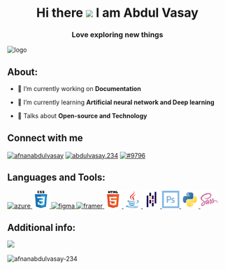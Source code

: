 <h1 align="center">Hi there <img src="https://github.com/TheDudeThatCode/TheDudeThatCode/blob/master/Assets/Hi.gif" width="29"> I am Abdul Vasay</h1>
<h3 align="center">Love exploring new things</h3>

![logo](https://github.com/afnanabdulvasay-234/afnanabdulvasay-234/blob/main/Git-banner.png)

## About:
- 🔭 I’m currently working on **Documentation**

- 🌱 I’m currently learning **Artificial neural network and Deep learning**

- 💬 Talks about **Open-source and Technology**

## Connect with me
<p align="left">
<a href="https://linkedin.com/in/afnanabdulvasay" target="blank"><img align="center" src="https://raw.githubusercontent.com/rahuldkjain/github-profile-readme-generator/master/src/images/icons/Social/linked-in-alt.svg" alt="afnanabdulvasay" height="30" width="40" /></a>
<a href="https://instagram.com/abdulvasay.234" target="blank"><img align="center" src="https://raw.githubusercontent.com/rahuldkjain/github-profile-readme-generator/master/src/images/icons/Social/instagram.svg" alt="abdulvasay.234" height="30" width="40" /></a>
<a href="https://discord.gg/#9796" target="blank"><img align="center" src="https://raw.githubusercontent.com/rahuldkjain/github-profile-readme-generator/master/src/images/icons/Social/discord.svg" alt="#9796" height="30" width="40" /></a>
</p>

## Languages and Tools:
<p align="left"> <a href="https://azure.microsoft.com/en-in/" target="_blank" rel="noreferrer"> 
<img src="https://www.vectorlogo.zone/logos/microsoft_azure/microsoft_azure-icon.svg" alt="azure" width="40" height="40"/> </a> <a href="https://www.w3schools.com/css/" target="_blank" rel="noreferrer"> <img src="https://raw.githubusercontent.com/devicons/devicon/master/icons/css3/css3-original-wordmark.svg" alt="css3" width="40" height="40"/> </a> <a href="https://www.figma.com/" target="_blank" rel="noreferrer"> <img src="https://www.vectorlogo.zone/logos/figma/figma-icon.svg" alt="figma" width="40" height="40"/> </a> <a href="https://www.framer.com/" target="_blank" rel="noreferrer"> <img src="https://www.vectorlogo.zone/logos/framer/framer-icon.svg" alt="framer" width="40" height="40"/> </a> <a href="https://www.w3.org/html/" target="_blank" rel="noreferrer"> <img src="https://raw.githubusercontent.com/devicons/devicon/master/icons/html5/html5-original-wordmark.svg" alt="html5" width="40" height="40"/> </a> <a href="https://www.java.com" target="_blank" rel="noreferrer"> <img src="https://raw.githubusercontent.com/devicons/devicon/master/icons/java/java-original.svg" alt="java" width="40" height="40"/> </a> <a href="https://pandas.pydata.org/" target="_blank" rel="noreferrer"> <img src="https://raw.githubusercontent.com/devicons/devicon/2ae2a900d2f041da66e950e4d48052658d850630/icons/pandas/pandas-original.svg" alt="pandas" width="40" height="40"/> </a> <a href="https://www.photoshop.com/en" target="_blank" rel="noreferrer"> <img src="https://raw.githubusercontent.com/devicons/devicon/master/icons/photoshop/photoshop-line.svg" alt="photoshop" width="40" height="40"/> </a> <a href="https://www.python.org" target="_blank" rel="noreferrer"> <img src="https://raw.githubusercontent.com/devicons/devicon/master/icons/python/python-original.svg" alt="python" width="40" height="40"/> </a> <a href="https://sass-lang.com" target="_blank" rel="noreferrer"> <img src="https://raw.githubusercontent.com/devicons/devicon/master/icons/sass/sass-original.svg" alt="sass" width="40" height="40"/> </a>
</p>

## Additional info:

<img src="https://activity-graph.herokuapp.com/graph?username=afnanabdulvasay-234&bg_color=0f2d3d&color=1cadfb&line=1cadfb&point=1cadfb&area=true&hide_border=true">

<p>
<img align="centre" src="https://github-readme-stats.vercel.app/api/top-langs?username=afnanabdulvasay-234&bg_color=0f2d3d&color=1cadfb&theme=tokyonight&line&show_icons=true&locale=en&layout=compact" alt="afnanabdulvasay-234" />

  
<!-- <img src="https://github-readme-streak-stats.herokuapp.com/?user=afnanabdulvasay-234&theme=tokyonight">

</p>